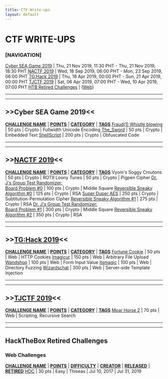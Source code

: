 ```yaml
---
title: CTF Write-ups
layout: default
---
```


# CTF WRITE-UPS

### [NAVIGATION]

[Cyber SEA Game 2019](#cyber-sea-game-2019) | Thu, 21 Nov 2019, 11:30 PHT - Thu, 21 Nov 2019, 18:30 PHT
[NACTF 2019](#nactf-2019) | Wed, 18 Sep 2019, 06:00 PHT - Mon, 23 Sep 2019, 06:00 PHT
[TG:Hack 2019](#tghack-2019) | Thu, 18 Apr 2019, 00:00 PHT - Sun, 21 Apr 2019, 00:00 PHT
[TJCTF 2019](#tjctf-2019) | Sat, 06 Apr 2019, 07:00 PHT - Wed, 10 Apr 2019, 07:00 PHT
[HTB Retired Challenges](#hackthebox-retired-challenges) | ([Web](#web-challenges))

---
---

## >>Cyber SEA Game 2019<<

<strong style="text-decoration:underline">CHALLENGE NAME</strong> | <strong style="text-decoration:underline">POINTS</strong> | <strong style="text-decoration:underline">CATEGORY</strong> | <strong style="text-decoration:underline">TAGS</strong>
[Fraud(1) Whistle blowing](./chals/ctf/2019_CyberSEAGame/crypto/1_Fraud1_Whistle_blowing.html) | 50 pts | Crypto | Fullwidth Unicode Encoding
[The_Sword](./chals/ctf/2019_CyberSEAGame/crypto/2_The_Sword.html) | 50 pts | Crypto | Embedded Text
[ShellScript](./chals/ctf/2019_CyberSEAGame/crypto/3_ShellScript.html) | 200 pts | Crypto | Obfuscated Code

---
---

## >>[NACTF 2019](https://www.nactf.com/)<<

<strong style="text-decoration:underline">CHALLENGE NAME</strong> | <strong style="text-decoration:underline">POINTS</strong> | <strong style="text-decoration:underline">CATEGORY</strong> | <strong style="text-decoration:underline">TAGS</strong>
Vyom's Soggy Croutons | 50 pts | Crypto | ROT9
Loony Tunes | 50 pts | Crypto | Pigpen Cipher
[Dr. J's Group Test Randomizer:<br/>Board Problem #0](./chals/ctf/2019_NACTF/crypto/3_Group_Test_Randomizer_0.html) | 100 pts | Crypto | Middle Square
[Reversible Sneaky Algorithm #0](./chals/ctf/2019_NACTF/crypto/4_Reversible_Sneaky_Algorithm_0.html) | 125 pts | Crypto | RSA
[Super Duper AES](./chals/ctf/2019_NACTF/crypto/5_Super_Duper_AES.html) | 250 pts | Crypto | Subtitution-Permutation Cipher
[Reversible Sneaky Algorithm #1](./chals/ctf/2019_NACTF/crypto/6_Reversible_Sneaky_Algorithm_1.html) | 275 pts | Crypto | RSA
[Dr. J's Group Test Randomizer:<br/>Board Problem #1](./chals/ctf/2019_NACTF/crypto/7_Group_Test_Randomizer_1.html) | 300 pts | Crypto | Middle Square
[Reversible Sneaky Algorithm #2](./chals/ctf/2019_NACTF/crypto/8_Reversible_Sneaky_Algorithm_2.html) | 350 pts | Crypto | RSA

---
---

## >>[TG:Hack 2019](https://tghack.no/)<<

<strong style="text-decoration:underline">CHALLENGE NAME</strong> | <strong style="text-decoration:underline">POINTS</strong> | <strong style="text-decoration:underline">CATEGORY</strong> | <strong style="text-decoration:underline">TAGS</strong>
[Fortune Cookie](./chals/ctf/2019_TG:Hack/web/1_Fortune_cookie.html) | 50 pts | Web | HTTP Cookies
[Imagicur](./chals/ctf/2019_TG:Hack/web/2_Imagicur.html) | 150 pts | Web | Arbitrary File Upload
[Wandshop](./chals/ctf/2019_TG:Hack/web/3_Wandshop.html) | 100 pts | Web | Form Input Value
[itsmagic](./chals/ctf/2019_TG:Hack/web/4_itsmagic.html) | 100 pts | Web | Directory Fuzzing
[Wizardschat](./chals/ctf/2019_TG:Hack/web/5_Wizardschat.html) | 300 pts | Web | Server-side Template Injection

---
---

## >>[TJCTF 2019](https://tjctf.org/)<<

<strong style="text-decoration:underline">CHALLENGE NAME</strong> | <strong style="text-decoration:underline">POINTS</strong> | <strong style="text-decoration:underline">CATEGORY</strong> | <strong style="text-decoration:underline">TAGS</strong>
[Moar Horse 2](./chals/ctf/2019_TJCTF/web/2_moar_horse_2.html) | 70 pts | Web | Scripting, Recursive Search

---
---

## HackTheBox Retired Challenges

### Web Challenges

<strong style="text-decoration:underline">CHALLENGE NAME</strong> | <strong style="text-decoration:underline">POINTS</strong> | <strong style="text-decoration:underline">DIFFICULTY</strong> | <strong style="text-decoration:underline">CREATOR</strong> | <strong style="text-decoration:underline">RELEASED</strong> | <strong style="text-decoration:underline">RETIRED</strong>
[HDC](./chals/htb/web/HDC.html) | 30 pts | Easy | Thiseas | Jul 10, 2017 | Jul 31, 2019
